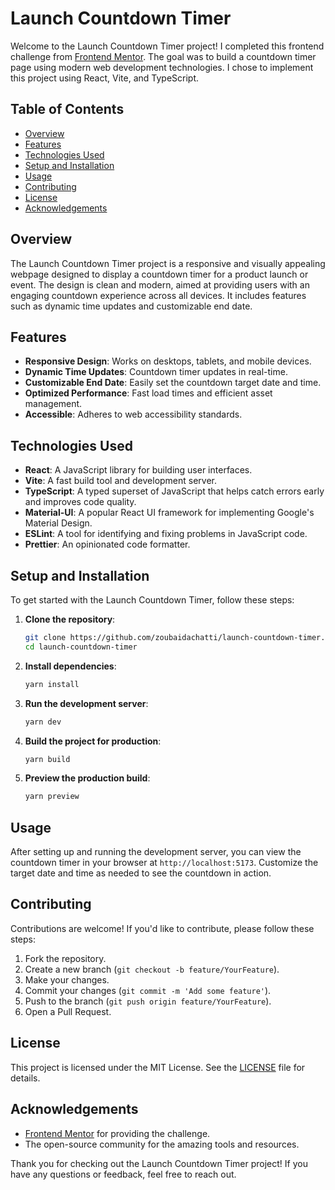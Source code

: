 # Launch Countdown Timer

Welcome to the Launch Countdown Timer project! I completed this frontend challenge from [Frontend Mentor](https://www.frontendmentor.io/). The goal was to build a countdown timer page using modern web development technologies. I chose to implement this project using React, Vite, and TypeScript.

## Table of Contents

- [Overview](#overview)
- [Features](#features)
- [Technologies Used](#technologies-used)
- [Setup and Installation](#setup-and-installation)
- [Usage](#usage)
- [Contributing](#contributing)
- [License](#license)
- [Acknowledgements](#acknowledgements)

## Overview

The Launch Countdown Timer project is a responsive and visually appealing webpage designed to display a countdown timer for a product launch or event. The design is clean and modern, aimed at providing users with an engaging countdown experience across all devices. It includes features such as dynamic time updates and customizable end date.

## Features

- **Responsive Design**: Works on desktops, tablets, and mobile devices.
- **Dynamic Time Updates**: Countdown timer updates in real-time.
- **Customizable End Date**: Easily set the countdown target date and time.
- **Optimized Performance**: Fast load times and efficient asset management.
- **Accessible**: Adheres to web accessibility standards.

## Technologies Used

- **React**: A JavaScript library for building user interfaces.
- **Vite**: A fast build tool and development server.
- **TypeScript**: A typed superset of JavaScript that helps catch errors early and improves code quality.
- **Material-UI**: A popular React UI framework for implementing Google's Material Design.
- **ESLint**: A tool for identifying and fixing problems in JavaScript code.
- **Prettier**: An opinionated code formatter.

## Setup and Installation

To get started with the Launch Countdown Timer, follow these steps:

1. **Clone the repository**:
    ```bash
    git clone https://github.com/zoubaidachatti/launch-countdown-timer.git
    cd launch-countdown-timer
    ```

2. **Install dependencies**:
    ```bash
    yarn install
    ```

3. **Run the development server**:
    ```bash
    yarn dev
    ```

4. **Build the project for production**:
    ```bash
    yarn build
    ```

5. **Preview the production build**:
    ```bash
    yarn preview
    ```

## Usage

After setting up and running the development server, you can view the countdown timer in your browser at `http://localhost:5173`. Customize the target date and time as needed to see the countdown in action.

## Contributing

Contributions are welcome! If you'd like to contribute, please follow these steps:

1. Fork the repository.
2. Create a new branch (`git checkout -b feature/YourFeature`).
3. Make your changes.
4. Commit your changes (`git commit -m 'Add some feature'`).
5. Push to the branch (`git push origin feature/YourFeature`).
6. Open a Pull Request.

## License

This project is licensed under the MIT License. See the [LICENSE](LICENSE) file for details.

## Acknowledgements

- [Frontend Mentor](https://www.frontendmentor.io/) for providing the challenge.
- The open-source community for the amazing tools and resources.

Thank you for checking out the Launch Countdown Timer project! If you have any questions or feedback, feel free to reach out.

